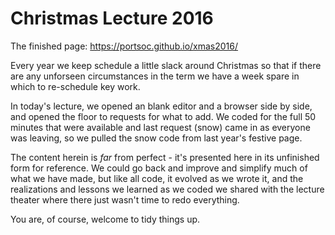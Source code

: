 # Christmas Lecture 2016

The finished page: https://portsoc.github.io/xmas2016/

Every year we keep schedule a little slack around Christmas so that if there are any unforseen circumstances in the term we have a week spare in which to re-schedule key work.

In today's lecture, we opened an blank editor and a browser side by side, and opened the floor to requests for what to add.  We coded for the full 50 minutes that were available and last request (snow) came in as everyone was leaving, so we pulled the snow code from last year's festive page.

The content herein is *far* from perfect - it's presented here in its unfinished form for reference.  We could go back and improve and simplify much of what we have made, but like all code, it evolved as we wrote it, and the realizations and lessons we learned as we coded we shared with the lecture theater where there just wasn't time to redo everything.

You are, of course, welcome to tidy things up. 
